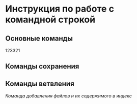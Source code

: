 # Инструкция по работе с командной строкой

## Основные команды

123321

## Команды сохранения

## Команды ветвления

*Команда добавления файлов и их содержимого в индекс*

